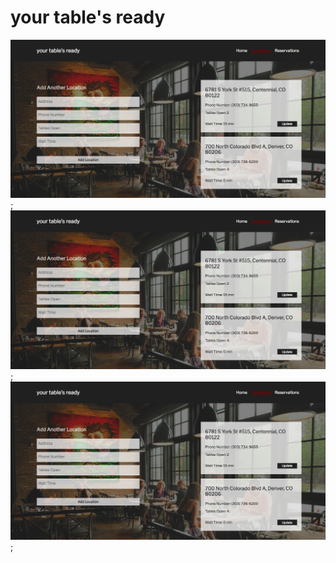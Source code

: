 # your table's ready

![alt text](./src/images/screen1.png);
![alt text](./src/images/screen1.png);
![alt text](./src/images/screen1.png);
